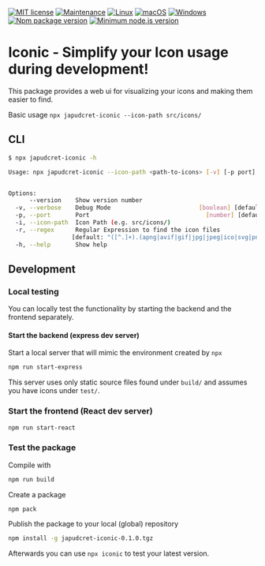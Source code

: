 [![MIT license](https://img.shields.io/badge/License-MIT-blue.svg)](https://lbesson.mit-license.org/)
[![Maintenance](https://img.shields.io/badge/Maintained%3F-yes-green.svg)](https://GitHub.com/Naereen/StrapDown.js/graphs/commit-activity)
[![Linux](https://svgshare.com/i/Zhy.svg)](https://svgshare.com/i/Zhy.svg)
[![macOS](https://svgshare.com/i/ZjP.svg)](https://svgshare.com/i/ZjP.svg)
[![Windows](https://svgshare.com/i/ZhY.svg)](https://svgshare.com/i/ZhY.svg)
[![Npm package version](https://badgen.net/npm/v/japudcret/iconic)](https://npmjs.com/package/japudcret/iconic)
[![Minimum node.js version](https://badgen.net/npm/node/japudcret/iconic)](https://npmjs.com/package/japudcret/iconic)

# Iconic - Simplify your Icon usage during development!

This package provides a web ui for visualizing your icons and making them easier to find.

Basic usage `npx japudcret-iconic --icon-path src/icons/`

## CLI

```bash
$ npx japudcret-iconic -h

Usage: npx japudcret-iconic --icon-path <path-to-icons> [-v] [-p port] [-r regex] [-h]


Options:
      --version    Show version number                                 [boolean]
  -v, --verbose    Debug Mode                         [boolean] [default: false]
  -p, --port       Port                                 [number] [default: 5000]
  -i, --icon-path  Icon Path (e.g. src/icons/)                        [required]
  -r, --regex      Regular Expression to find the icon files
                  [default: "([^.]+).(apng|avif|gif|jpg|jpeg|ico|svg|png|webp)"]
  -h, --help       Show help                                           [boolean]
```

## Development

### Local testing

You can locally test the functionality by starting the backend and the frontend separately.

#### Start the backend (express dev server)

Start a local server that will mimic the environment created by `npx`
```bash
npm run start-express
```

This server uses only static source files found under `build/` and assumes you have icons under `test/`.

### Start the frontend (React dev server)

```bash
npm run start-react
```

### Test the package

Compile with
```bash
npm run build
```

Create a package
```bash
npm pack
```

Publish the package to your local (global) repository
```bash
npm install -g japudcret-iconic-0.1.0.tgz
```

Afterwards you can use `npx iconic` to test your latest version.